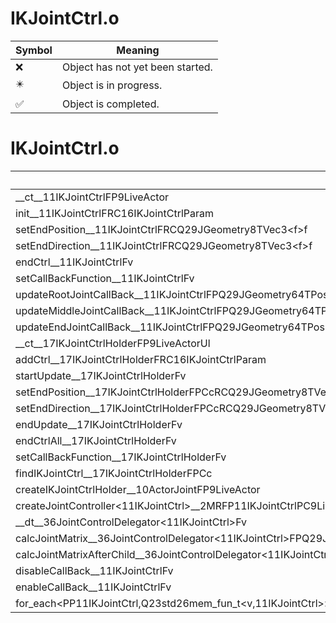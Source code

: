 # IKJointCtrl.o
| Symbol | Meaning 
| ------------- | ------------- 
| :x: | Object has not yet been started. 
| :eight_pointed_black_star: | Object is in progress. 
| :white_check_mark: | Object is completed. 


# IKJointCtrl.o
| Symbol | Decompiled? |
| ------------- | ------------- |
| __ct__11IKJointCtrlFP9LiveActor | :x: |
| init__11IKJointCtrlFRC16IKJointCtrlParam | :x: |
| setEndPosition__11IKJointCtrlFRCQ29JGeometry8TVec3&lt;f&gt;f | :white_check_mark: |
| setEndDirection__11IKJointCtrlFRCQ29JGeometry8TVec3&lt;f&gt;f | :white_check_mark: |
| endCtrl__11IKJointCtrlFv | :white_check_mark: |
| setCallBackFunction__11IKJointCtrlFv | :white_check_mark: |
| updateRootJointCallBack__11IKJointCtrlFPQ29JGeometry64TPosition3&lt;Q29JGeometry38TMatrix34&lt;Q29JGeometry13SMatrix34C&lt;f&gt;&gt;&gt;RC19JointControllerInfo | :white_check_mark: |
| updateMiddleJointCallBack__11IKJointCtrlFPQ29JGeometry64TPosition3&lt;Q29JGeometry38TMatrix34&lt;Q29JGeometry13SMatrix34C&lt;f&gt;&gt;&gt;RC19JointControllerInfo | :white_check_mark: |
| updateEndJointCallBack__11IKJointCtrlFPQ29JGeometry64TPosition3&lt;Q29JGeometry38TMatrix34&lt;Q29JGeometry13SMatrix34C&lt;f&gt;&gt;&gt;RC19JointControllerInfo | :x: |
| __ct__17IKJointCtrlHolderFP9LiveActorUl | :white_check_mark: |
| addCtrl__17IKJointCtrlHolderFRC16IKJointCtrlParam | :white_check_mark: |
| startUpdate__17IKJointCtrlHolderFv | :x: |
| setEndPosition__17IKJointCtrlHolderFPCcRCQ29JGeometry8TVec3&lt;f&gt;f | :white_check_mark: |
| setEndDirection__17IKJointCtrlHolderFPCcRCQ29JGeometry8TVec3&lt;f&gt;f | :white_check_mark: |
| endUpdate__17IKJointCtrlHolderFv | :x: |
| endCtrlAll__17IKJointCtrlHolderFv | :x: |
| setCallBackFunction__17IKJointCtrlHolderFv | :x: |
| findIKJointCtrl__17IKJointCtrlHolderFPCc | :white_check_mark: |
| createIKJointCtrlHolder__10ActorJointFP9LiveActor | :x: |
| createJointController&lt;11IKJointCtrl&gt;__2MRFP11IKJointCtrlPC9LiveActorUsM11IKJointCtrlFPCvPvPQ29JGeometry64TPosition3&lt;Q29JGeometry38TMatrix34&lt;Q29JGeometry13SMatrix34C&lt;f&gt;&gt;&gt;RC19JointControllerInfo_bM11IKJointCtrlFPCvPvPQ29JGeometry64TPosition3&lt;Q29JGeometry38TMatrix34&lt;Q29JGeometry13SMatrix34C&lt;f&gt;&gt;&gt;RC19JointControllerInfo_b_P15JointController | :x: |
| __dt__36JointControlDelegator&lt;11IKJointCtrl&gt;Fv | :x: |
| calcJointMatrix__36JointControlDelegator&lt;11IKJointCtrl&gt;FPQ29JGeometry64TPosition3&lt;Q29JGeometry38TMatrix34&lt;Q29JGeometry13SMatrix34C&lt;f&gt;&gt;&gt;RC19JointControllerInfo | :x: |
| calcJointMatrixAfterChild__36JointControlDelegator&lt;11IKJointCtrl&gt;FPQ29JGeometry64TPosition3&lt;Q29JGeometry38TMatrix34&lt;Q29JGeometry13SMatrix34C&lt;f&gt;&gt;&gt;RC19JointControllerInfo | :x: |
| disableCallBack__11IKJointCtrlFv | :white_check_mark: |
| enableCallBack__11IKJointCtrlFv | :white_check_mark: |
| for_each&lt;PP11IKJointCtrl,Q23std26mem_fun_t&lt;v,11IKJointCtrl&gt;&gt;__3stdFPP11IKJointCtrlPP11IKJointCtrlQ23std26mem_fun_t&lt;v,11IKJointCtrl&gt;_Q23std26mem_fun_t&lt;v,11IKJointCtrl&gt; | :x: |
